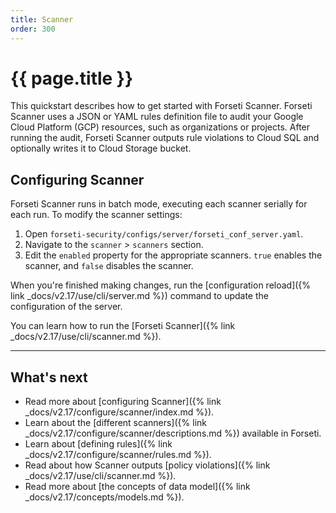 ```yaml
---
title: Scanner
order: 300
---
```


# {{ page.title }}

This quickstart describes how to get started with Forseti Scanner. Forseti
Scanner uses a JSON or YAML rules definition file to audit your Google Cloud
Platform (GCP) resources, such as organizations or projects. After running the
audit, Forseti Scanner outputs rule violations to Cloud SQL and optionally
writes it to Cloud Storage bucket.


## Configuring Scanner

Forseti Scanner runs in batch mode, executing each scanner serially
for each run. To modify the scanner settings:

1. Open `forseti-security/configs/server/forseti_conf_server.yaml`.
1. Navigate to the `scanner` > `scanners` section.
1. Edit the `enabled` property for the appropriate scanners.
   `true` enables the scanner, and `false` disables the scanner.

When you're finished making changes, run the
[configuration reload]({% link _docs/v2.17/use/cli/server.md %})
command to update the configuration of the server.

You can learn how to run the [Forseti Scanner]({% link _docs/v2.17/use/cli/scanner.md %}).

---

## What's next

* Read more about [configuring Scanner]({% link _docs/v2.17/configure/scanner/index.md %}).
* Learn about the [different scanners]({% link _docs/v2.17/configure/scanner/descriptions.md %}) available in Forseti.
* Learn about [defining rules]({% link _docs/v2.17/configure/scanner/rules.md %}).
* Read about how Scanner outputs [policy violations]({% link _docs/v2.17/use/cli/scanner.md %}).
* Read more about [the concepts of data model]({% link _docs/v2.17/concepts/models.md %}).

